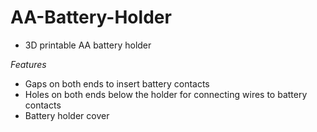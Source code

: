 # AA-Battery-Holder
- 3D printable AA battery holder

*Features*
- Gaps on both ends to insert battery contacts
- Holes on both ends below the holder for connecting wires to battery contacts
- Battery holder cover

